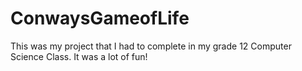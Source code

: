 # ConwaysGameofLife
This was my project that I had to complete in my grade 12 Computer Science Class.
It was a lot of fun!
